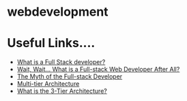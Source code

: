 # webdevelopment
<h1>Useful Links....</h1>
<ul> 
<li><a href = "https://www.laurencegellert.com/2012/08/what-is-a-full-stack-developer/" target = "_blank">What is a Full Stack developer?</a></li>

<li><a href = "https://edward-designer.com/web/full-stack-web-developer/" target = "_blank">Wait, Wait… What is a Full-stack Web Developer After All?</a></li>

<li><a href = "https://www.andyshora.com/full-stack-developers.html" target = "_blank">The Myth of the Full-stack Developer</a></li>

<li>
<a href = "https://en.wikipedia.org/wiki/Multitier_architecture" target = "_blank">Multi-tier Architecture</a>
</li>
<li>
<a href = "http://www.tonymarston.net/php-mysql/3-tier-architecture.html" target = "_blank">What is the 3-Tier Architecture?</a>
</li>
</ul> 
